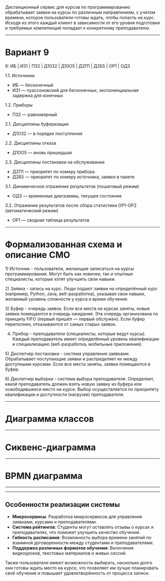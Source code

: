 Дистанционный сервис для курсов по программированию обрабатывает заявки на курсы по различным направлениям, с учетом времени, которое пользователи готовы ждать, чтобы попасть на курс. Исходя из этого каждый клиент в зависимости от его уровня подготовки и требуемых компетенций попадает к конкретному преподавателю.

---
# Вариант 9

9: ИБ | ИЗ1 | ПЗ2 | Д10З2 | Д10О5 | Д2П1 | Д2Б5 | ОР1 | ОД3

1.1. Источники
- ИБ — бесконечный
- ИЗ1 — пуассоновский для бесконечных, экспоненциальная задержка для конечных

1.2. Приборы
- ПЗ2 — равномерный

2.1. Дисциплины буферизации
- Д1ОЗ2 — в порядке поступления

2.2. Дисциплины отказа
- Д1ОО5 — вновь пришедшая

2.3. Дисциплины постановки на обслуживание
- Д2П1 — приоритет по номеру прибора
- Д2Б5 — приоритет по номеру источника, заявки в пакете

3.1. Динамическое отражение результатов (пошаговый режим)
- ОД3 — временные диаграммы, текущее состояние

3.2. Отражение результатов после сбора статистики ОР1-ОР2 (автоматический режим)
- ОР1 — сводная таблица результатов

---
# Формализованная схема и описание СМО

1) Источник - пользователи, желающие записаться на курсы программирования. Могут быть как новички, так и опытные специалисты, которые хотят улучшить свои навыки.

2) Заявка - запись на курс. Люди подают заявки на определённый курс (например, Python, Java, веб-разработка), указывая свои навыки, желаемый уровень сложности у курса и время обучения.

3) Буфер - очередь заявок. Если все места на курсах заняты, новые заявки помещаются в очередь ожидания. Эта очередь организована по принципу FIFO (первый пришёл — первый обслужен). Если буфер переполнен, отказываются от самых старых заявок.

4) Прибор - преподаватели (специалисты, которые ведут курсы). Каждый преподаватель имеет определённый уровень квалификации и специализацию (веб-разработка, мобильные приложения).

5) Диспетчер постановки - система управления заявками. Обрабатывает поступающие заявки и распределяет их между доступными курсами. Если все места заняты, заявки помещаются в буфер.

6) Диспетчер выборки - система выбора преподавателя. Определяет, какой преподаватель должен взять новую заявку из буфера или освободившееся место на курсе. Выбор осуществляется по приоритету квалификации и доступности (нагрузке) преподавателя.

---

# Диаграмма классов

---

# Сиквенс-диаграмма

---

# BPMN диаграмма


---
---
## Особенности реализации системы

- **Микросервисы**: Разработка микросервисов для управления заявками, курсами и преподавателями.
- **Система рейтингов**: Студенты могут оставлять отзывы о курсах и преподавателях, что поможет улучшить качество обучения.
- **Гибкость расписания**: Возможность выбора времени занятий по взаимной договоренности между студентами и преподавателями.
- **Поддержка различных форматов обучения**: Включение видеоуроков, текстовых материалов и живых сессий.

Также пользователи имеют возможность выбирать, насколько долго они готовы ждать место на курсе, что позволяет им лучше планировать своё обучение и повышает удовлетворённость от процесса записи.
